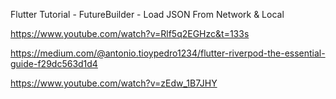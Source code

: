 Flutter Tutorial - FutureBuilder - Load JSON From Network & Local

https://www.youtube.com/watch?v=Rlf5q2EGHzc&t=133s


https://medium.com/@antonio.tioypedro1234/flutter-riverpod-the-essential-guide-f29dc563d1d4


https://www.youtube.com/watch?v=zEdw_1B7JHY